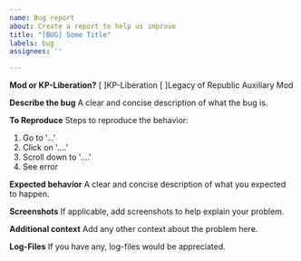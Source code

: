 ```yaml
---
name: Bug report
about: Create a report to help us improve
title: "[BUG] Some Title"
labels: bug
assignees: ''

---
```


**Mod or KP-Liberation?**
[ ]KP-Liberation
[ ]Legacy of Republic Auxiliary Mod

**Describe the bug**
A clear and concise description of what the bug is.

**To Reproduce**
Steps to reproduce the behavior:
1. Go to '...'
2. Click on '....'
3. Scroll down to '....'
4. See error

**Expected behavior**
A clear and concise description of what you expected to happen.

**Screenshots**
If applicable, add screenshots to help explain your problem.

**Additional context**
Add any other context about the problem here.

**Log-Files**
If you have any, log-files would be appreciated.
